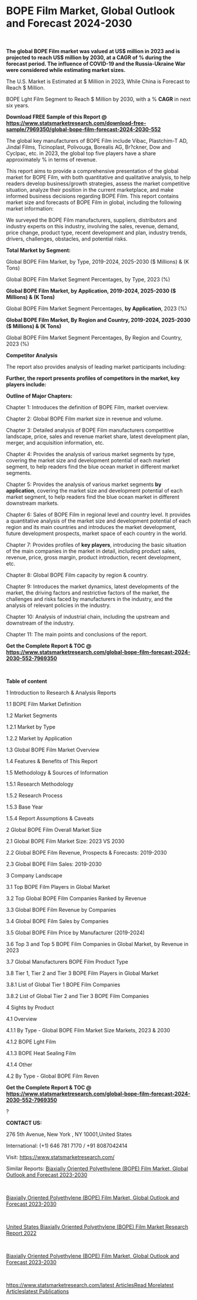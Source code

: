 <h1>BOPE Film Market, Global Outlook and Forecast 2024-2030</h1><br/><p><strong>The global BOPE Film market was valued at US$ million in 2023 and is projected to reach US$ million by 2030, at a <strong>CAGR</strong> of % during the forecast period. The influence of COVID-19 and the Russia-Ukraine War were considered while estimating market sizes.</strong></p>
 
 
 
 <p>The U.S. Market is Estimated at $ Million in 2023, While China is Forecast to Reach $ Million.</p>
 
 
 
 <p>BOPE Lght Film Segment to Reach $ Million by 2030, with a % <strong>CAGR</strong> in next six years.</p>
 
 
 
 <p><strong>Download FREE Sample of this Report @ <a href="https://www.statsmarketresearch.com/download-free-sample/7969350/global-bope-film-forecast-2024-2030-552">https://www.statsmarketresearch.com/download-free-sample/7969350/global-bope-film-forecast-2024-2030-552</a></strong></p>
 
 
 
 <p>The global key manufacturers of BOPE Film include Vibac, Plastchim-T AD, Jindal Films, Ticinoplast, Polivouga, Borealis AG, Br?ckner, Dow and Cyclpac, etc. in 2023, the global top five players have a share approximately % in terms of revenue.</p>
 
 
 
 <p>This report aims to provide a comprehensive presentation of the global market for BOPE Film, with both quantitative and qualitative analysis, to help readers develop business/growth strategies, assess the market competitive situation, analyze their position in the current marketplace, and make informed business decisions regarding BOPE Film. This report contains market size and forecasts of BOPE Film in global, including the following market information:</p>
 
 
 
 <p>We surveyed the BOPE Film manufacturers, suppliers, distributors and industry experts on this industry, involving the sales, revenue, demand, price change, product type, recent development and plan, industry trends, drivers, challenges, obstacles, and potential risks.</p>
 
 
 
 <p><strong>Total Market by Segment:</strong></p>
 
 
 
 <p>Global BOPE Film Market, by Type, 2019-2024, 2025-2030 ($ Millions) & (K Tons)</p>
 
 
 
 <p>Global BOPE Film Market Segment Percentages, by Type, 2023 (%)</p>
 
 
 
 <p><strong>Global BOPE Film Market, <strong>by Application</strong>, 2019-2024, 2025-2030 ($ Millions) & (K Tons)</strong></p>
 
 
 
 <p>Global BOPE Film Market Segment Percentages, <strong>by Application</strong>, 2023 (%)</p>
 
 
 
 <p><strong>Global BOPE Film Market, By Region and Country, 2019-2024, 2025-2030 ($ Millions) & (K Tons)</strong></p>
 
 
 
 <p>Global BOPE Film Market Segment Percentages, By Region and Country, 2023 (%)</p>
 
 
 
 <p><strong>Competitor Analysis</strong></p>
 
 
 
 <p>The report also provides analysis of leading market participants including:</p>
 
 
 
 <p><strong>Further, the report presents profiles of competitors in the market, <strong>key players</strong> include:</strong></p>
 
 
 
 <p><strong>Outline of Major Chapters:</strong></p>
 
 
 
 <p>Chapter 1: Introduces the definition of BOPE Film, market overview.</p>
 
 
 
 <p>Chapter 2: Global BOPE Film market size in revenue and volume.</p>
 
 
 
 <p>Chapter 3: Detailed analysis of BOPE Film manufacturers competitive landscape, price, sales and revenue market share, latest development plan, merger, and acquisition information, etc.</p>
 
 
 
 <p>Chapter 4: Provides the analysis of various market segments by type, covering the market size and development potential of each market segment, to help readers find the blue ocean market in different market segments.</p>
 
 
 
 <p>Chapter 5: Provides the analysis of various market segments <strong>by application</strong>, covering the market size and development potential of each market segment, to help readers find the blue ocean market in different downstream markets.</p>
 
 
 
 <p>Chapter 6: Sales of BOPE Film in regional level and country level. It provides a quantitative analysis of the market size and development potential of each region and its main countries and introduces the market development, future development prospects, market space of each country in the world.</p>
 
 
 
 <p>Chapter 7: Provides profiles of <strong>key players</strong>, introducing the basic situation of the main companies in the market in detail, including product sales, revenue, price, gross margin, product introduction, recent development, etc.</p>
 
 
 
 <p>Chapter 8: Global BOPE Film capacity by region & country.</p>
 
 
 
 <p>Chapter 9: Introduces the market dynamics, latest developments of the market, the driving factors and restrictive factors of the market, the challenges and risks faced by manufacturers in the industry, and the analysis of relevant policies in the industry.</p>
 
 
 
 <p>Chapter 10: Analysis of industrial chain, including the upstream and downstream of the industry.</p>
 
 
 
 <p>Chapter 11: The main points and conclusions of the report.</p>
 
 
 
 <div><b>Get the Complete Report & TOC @ <a href="https://www.statsmarketresearch.com/global-bope-film-forecast-2024-2030-552-7969350">https://www.statsmarketresearch.com/global-bope-film-forecast-2024-2030-552-7969350</a></b></div>
 
 
 
 <p><br />
 
 <b>Table of content</b></p>
 
 
 
 <p>1 Introduction to Research & Analysis Reports<br />
 
 1.1 BOPE Film Market Definition<br />
 
 1.2 Market Segments<br />
 
 1.2.1 Market by Type<br />
 
 1.2.2 Market by Application<br />
 
 1.3 Global BOPE Film Market Overview<br />
 
 1.4 Features & Benefits of This Report<br />
 
 1.5 Methodology & Sources of Information<br />
 
 1.5.1 Research Methodology<br />
 
 1.5.2 Research Process<br />
 
 1.5.3 Base Year<br />
 
 1.5.4 Report Assumptions & Caveats<br />
 
 2 Global BOPE Film Overall Market Size<br />
 
 2.1 Global BOPE Film Market Size: 2023 VS 2030<br />
 
 2.2 Global BOPE Film Revenue, Prospects & Forecasts: 2019-2030<br />
 
 2.3 Global BOPE Film Sales: 2019-2030<br />
 
 3 Company Landscape<br />
 
 3.1 Top BOPE Film Players in Global Market<br />
 
 3.2 Top Global BOPE Film Companies Ranked by Revenue<br />
 
 3.3 Global BOPE Film Revenue by Companies<br />
 
 3.4 Global BOPE Film Sales by Companies<br />
 
 3.5 Global BOPE Film Price by Manufacturer (2019-2024)<br />
 
 3.6 Top 3 and Top 5 BOPE Film Companies in Global Market, by Revenue in 2023<br />
 
 3.7 Global Manufacturers BOPE Film Product Type<br />
 
 3.8 Tier 1, Tier 2 and Tier 3 BOPE Film Players in Global Market<br />
 
 3.8.1 List of Global Tier 1 BOPE Film Companies<br />
 
 3.8.2 List of Global Tier 2 and Tier 3 BOPE Film Companies<br />
 
 4 Sights by Product<br />
 
 4.1 Overview<br />
 
 4.1.1 By Type - Global BOPE Film Market Size Markets, 2023 & 2030<br />
 
 4.1.2 BOPE Lght Film<br />
 
 4.1.3 BOPE Heat Sealing Film<br />
 
 4.1.4 Other<br />
 
 4.2 By Type - Global BOPE Film Reven</p>
 
 
 
 <div><b>Get the Complete Report & TOC @ <a href="https://www.statsmarketresearch.com/global-bope-film-forecast-2024-2030-552-7969350">https://www.statsmarketresearch.com/global-bope-film-forecast-2024-2030-552-7969350</a></b></div>
 
 
 
 <p>? </p>
 
 
 
 <p><b>CONTACT US:</b><br />
 
 276 5th Avenue, New York , NY 10001,United States<br />
 
 International: (+1) 646 781 7170 / +91 8087042414<br />
 
 Visit: <a href="https://www.statsmarketresearch.com/">https://www.statsmarketresearch.com/</a><br />
 
 Similar Reports: <a href="https://www.statsmarketresearch.com/global-bope-film-forecast-2024-2030-552-7969350">Biaxially Oriented Polyethylene (BOPE) Film Market, Global Outlook and Forecast 2023-2030</a><br />
 
 <br />
 
 <a href="https://www.statsmarketresearch.com/global-bope-film-forecast-2024-2030-552-7969350">Biaxially Oriented Polyethylene (BOPE) Film Market, Global Outlook and Forecast 2023-2030</a><br />
 
 <br />
 
 <a href="https://www.statsmarketresearch.com/global-bope-film-forecast-2024-2030-552-7969350">United States Biaxially Oriented Polyethylene (BOPE) Film Market Research Report 2022</a><br />
 
 <br />
 
 <a href="https://www.statsmarketresearch.com/global-bope-film-forecast-2024-2030-552-7969350">Biaxially Oriented Polyethylene (BOPE) Film Market, Global Outlook and Forecast 2023-2030</a><br />
 
 <br />
 
 <a href="https://gyeongbokgung.com">https://www.statsmarketresearch.com/</a><a href="https://hallyeomaritime.com">latest Articles</a><a href="https://jingwansa.com">Read More</a><a href="https://nguoiviet.jp/">latest Articles</a><a href="https://www.intelmarketresearch.com/">latest Publications</a></p>